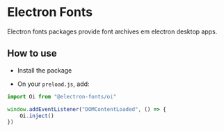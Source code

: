 # Electron Fonts

Electron fonts packages provide font archives em electron desktop apps.

## How to use

* Install the package

* On your `preload.js`, add:

```ts
import Oi from "@electron-fonts/oi"

window.addEventListener("DOMContentLoaded", () => {
    Oi.inject()
})
```
